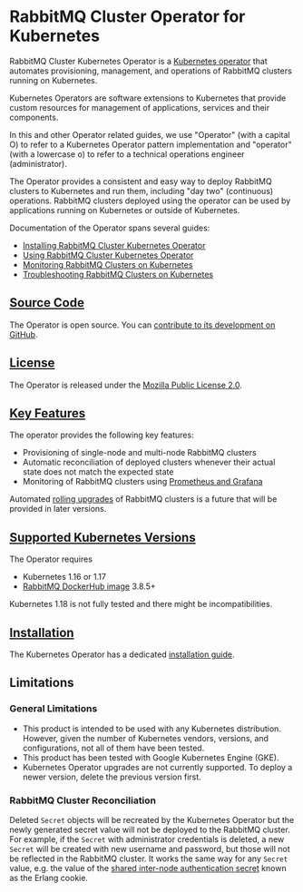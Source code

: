 
# RabbitMQ Cluster Operator for Kubernetes

RabbitMQ Cluster Kubernetes Operator is a [Kubernetes operator](https://kubernetes.io/docs/concepts/extend-kubernetes/operator/) that automates
provisioning, management, and operations of RabbitMQ clusters running on Kubernetes.

Kubernetes Operators are software extensions to Kubernetes that provide custom resources for management of applications,
services  and their components.

In this and other Operator related guides, we use "Operator" (with a capital O) to refer to a Kubernetes Operator
pattern implementation and "operator" (with a lowercase o) to refer to a technical operations
engineer (administrator).

The Operator provides a consistent and easy way to deploy RabbitMQ clusters to Kubernetes and
run them, including "day two" (continuous) operations. RabbitMQ clusters deployed using the operator can be
used by applications running on Kubernetes or outside of Kubernetes.

Documentation of the Operator spans several guides:

 * [Installing RabbitMQ Cluster Kubernetes Operator](/kubernetes/operator/install-operator.html)
 * [Using RabbitMQ Cluster Kubernetes Operator](/kubernetes/operator/using-operator.html)
 * [Monitoring RabbitMQ Clusters on Kubernetes](/kubernetes/operator/operator-monitoring.html)
 * [Troubleshooting RabbitMQ Clusters on Kubernetes](/kubernetes/operator/troubleshooting-operator.html)


## <a id='source' class='anchor' href='#source'>Source Code</a>

The Operator is open source. You can [contribute to its development on GitHub](https://github.com/rabbitmq/cluster-operator).


## <a id='license' class='anchor' href='#license'>License</a>

The Operator is released under the [Mozilla Public License 2.0](https://www.mozilla.org/en-US/MPL/2.0/).


## <a id='features' class='anchor' href='#features'>Key Features</a>

The operator provides the following key features:

* Provisioning of single-node and multi-node RabbitMQ clusters
* Automatic reconciliation of deployed clusters whenever their actual state does not match the expected state
* Monitoring of RabbitMQ clusters using [Prometheus and Grafana](/prometheus.html)

Automated [rolling upgrades](/upgrade.html) of RabbitMQ clusters is a future that will be provided in later
versions.


## <a id='kubernetes-versions' class='anchor' href='#kubernetes-versions'>Supported Kubernetes Versions</a>

The Operator requires

 * Kubernetes 1.16 or 1.17
 * [RabbitMQ DockerHub image](https://hub.docker.com/_/rabbitmq) 3.8.5+

Kubernetes 1.18 is not fully tested and there might be incompatibilities.


## <a id='installation' class='anchor' href='#installation'>Installation</a>

The Kubernetes Operator has a dedicated [installation guide](/kubernetes/operator/install-operator.html).


## Limitations

### General Limitations

* This product is intended to be used with any Kubernetes distribution. However, given the number of Kubernetes vendors,
  versions, and configurations, not all of them have been tested.
* This product has been tested with Google Kubernetes Engine (GKE).
* Kubernetes Operator upgrades are not currently supported. To deploy a newer version, delete the previous version first.

### RabbitMQ Cluster Reconciliation

Deleted `Secret` objects will be recreated by the Kubernetes Operator but the newly generated secret value will
not be deployed to the RabbitMQ cluster. For example, if the `Secret` with administrator credentials is deleted,
a new `Secret` will be created with new username and password, but those will not be reflected in the RabbitMQ cluster.
It works the same way for any `Secret` value, e.g. the value of the [shared inter-node authentication secret](/clustering.html#erlang-cookie)
known as the Erlang cookie.
